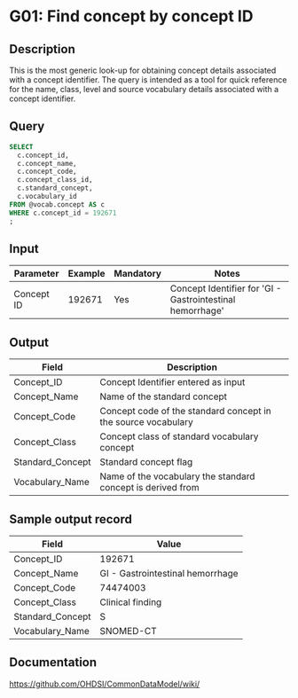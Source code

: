 <!---
Group:general
Name:G01 Find concept by concept ID
Author:Patrick Ryan
CDM Version: 5.0
-->

# G01: Find concept by concept ID

## Description
This is the most generic look-up for obtaining concept details associated with a concept identifier. The query is intended as a tool for quick reference for the name, class, level and source vocabulary details associated with a concept identifier.

## Query
```sql
SELECT
  c.concept_id,
  c.concept_name,
  c.concept_code,
  c.concept_class_id,
  c.standard_concept,
  c.vocabulary_id
FROM @vocab.concept AS c
WHERE c.concept_id = 192671
;
```

## Input

| Parameter  | Example | Mandatory | Notes                                                     |
| ---------- | ------- | --------- | --------------------------------------------------------- |
| Concept ID | 192671  | Yes       | Concept Identifier for 'GI - Gastrointestinal hemorrhage' |

## Output

| Field            | Description                                                   |
| ---------------- | ------------------------------------------------------------- |
| Concept_ID       | Concept Identifier entered as input                           |
| Concept_Name     | Name of the standard concept                                  |
| Concept_Code     | Concept code of the standard concept in the source vocabulary |
| Concept_Class    | Concept class of standard vocabulary concept                  |
| Standard_Concept | Standard concept flag                                         |
| Vocabulary_Name  | Name of the vocabulary the standard concept is derived from   |

## Sample output record

| Field            | Value                            |
| ---------------- | -------------------------------- |
| Concept_ID       | 192671                           |
| Concept_Name     | GI - Gastrointestinal hemorrhage |
| Concept_Code     | 74474003                         |
| Concept_Class    | Clinical finding                 |
| Standard_Concept | S                                |
| Vocabulary_Name  | SNOMED-CT                        |

## Documentation
https://github.com/OHDSI/CommonDataModel/wiki/
